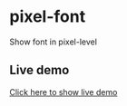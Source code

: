 # pixel-font
Show font in pixel-level

## Live demo
[Click here to show live demo](https://lyshie.github.io/pixel-font/index.html)
